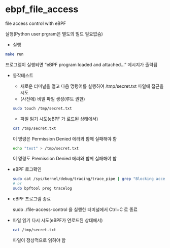 # ebpf_file_access
file access control with eBPF

실행(Python user prgram은 별도의 빌드 필요없슴)

- 실행

```bash
make run
```

프로그램이 실행되면 “eBPF program loaded and attached…” 메시지가 출력됨

- 동작테스트
    - 새로운 터미널을 열고 다음 명령어를 실행하여 /tmp/secret.txt 파일에 접근을 시도
    - (사전에) 비밀 파일 생성(루트 권한)
    
    ```bash
    sudo touch /tmp/secret.txt
    ```
    
    - 파일 읽기 시도(eBPF 가 로드된 상태에서)
    
    ```bash
    cat /tmp/secret.txt
    ```
    
    이 명령은 Permission Denied 에러와 함께 실패해야 함
    
    ```bash
    echo "test" > /tmp/secret.txt
    ```
    
    이 명령도 Premission Denied 에러와 함께 실패해야 함
    
- eBPF 로그확인
    
    ```bash
    sudo cat /sys/kernel/debug/tracing/trace_pipe | grep "Blocking access"
    # or
    sudo bpftool prog tracelog
    ```
    
- eBPF 프로그램 종료
    
    sudo ./file-access-control 을 실행한 터미널에서 Ctrl+C 로 종료
    
- 파일 읽기 다시 시도(eBPF가 언로드된 상태에서)
    
    ```bash
    cat /tmp/secret.txt
    ```
    
    파일이 정상적으로 읽혀야 함
